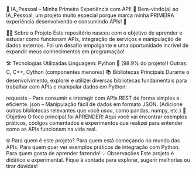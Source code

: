 🚀 IA_Pessoal – Minha Primeira Experiência com API! 🌟
Bem-vindo(a) ao IA_Pessoal, um projeto muito especial porque marca minha PRIMEIRA experiência desenvolvendo e consumindo APIs! 🥳

🧑‍💻 Sobre o Projeto
Este repositório nasceu com o objetivo de aprender e estudar como funcionam APIs, integração de serviços e manipulação de dados externos. Foi um desafio empolgante e uma oportunidade incrível de expandir meus conhecimentos em programação!

🛠️ Tecnologias Utilizadas
Linguagem: Python 🐍 (98.9% do projeto!)
Outras: C, C++, Cython (componentes menores)
📚 Bibliotecas Principais
Durante o desenvolvimento, explorei e utilizei diversas bibliotecas fundamentais para trabalhar com APIs e manipular dados em Python:

requests – Para consumir e interagir com APIs REST de forma simples e eficiente.
json – Manipulação fácil de dados em formato JSON.
(Adicione outras bibliotecas relevantes que você usou, como pandas, numpy, etc.)
🎯 Objetivo
O foco principal foi APRENDER! Aqui você vai encontrar exemplos práticos, códigos comentados e experimentos que realizei para entender como as APIs funcionam na vida real.

🤓 Para quem é este projeto?
Para quem está começando no mundo das APIs.
Para quem quer ver exemplos práticos de integração com Python.
Para quem gosta de aprender fazendo!
💡 Observações
Este projeto é didático e experimental. Fique à vontade para explorar, sugerir melhorias ou tirar dúvidas!
